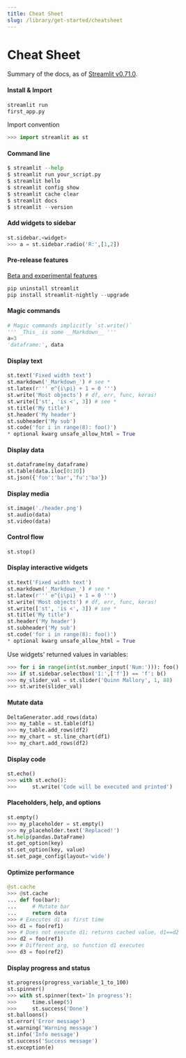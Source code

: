 ```yaml
---
title: Cheat Sheet
slug: /library/get-started/cheatsheet
---
```


# Cheat Sheet

Summary of the docs, as of [Streamlit v0.71.0](/).

<Row>


<CodeTile featured size="half">

#### Install & Import

```python
streamlit run 
first_app.py
```

Import convention

```python
>>> import streamlit as st
```
</CodeTile>


<CodeTile featured size="half">

#### Command line

```python
$ streamlit --help
$ streamlit run your_script.py
$ streamlit hello
$ streamlit config show
$ streamlit cache clear
$ streamlit docs
$ streamlit --version
```

</CodeTile>


<CodeTile featured size="half">

#### Add widgets to sidebar

```python
st.sidebar.<widget>
>>> a = st.sidebar.radio('R:',[1,2])
```

</CodeTile>


<CodeTile featured size="half">

#### Pre-release features

[Beta and experimental features](/)

```python
pip uninstall streamlit
pip install streamlit-nightly --upgrade
```

</CodeTile>

</Row>


<Masonry>

<CodeTile>

#### Magic commands

```python
# Magic commands implicitly `st.write()`
''' _This_ is some __Markdown__ '''
a=3
'dataframe:', data

```
</CodeTile>


<CodeTile>

#### Display text

```python
st.text('Fixed width text')
st.markdown('_Markdown_') # see *
st.latex(r''' e^{i\pi} + 1 = 0 ''')
st.write('Most objects') # df, err, func, keras!
st.write(['st', 'is <', 3]) # see *
st.title('My title')
st.header('My header')
st.subheader('My sub')
st.code('for i in range(8): foo()')
* optional kwarg unsafe_allow_html = True
```
</CodeTile>


<CodeTile>

#### Display data

```python
st.dataframe(my_dataframe)
st.table(data.iloc[0:10])
st.json({'foo':'bar','fu':'ba'})

```
</CodeTile>


<CodeTile>

#### Display media

```python
st.image('./header.png')
st.audio(data)
st.video(data)
```
</CodeTile>


<CodeTile>

#### Control flow

```python
st.stop()
```
</CodeTile>


<CodeTile>

#### Display interactive widgets

```python
st.text('Fixed width text')
st.markdown('_Markdown_') # see *
st.latex(r''' e^{i\pi} + 1 = 0 ''')
st.write('Most objects') # df, err, func, keras!
st.write(['st', 'is <', 3]) # see *
st.title('My title')
st.header('My header')
st.subheader('My sub')
st.code('for i in range(8): foo()')
* optional kwarg unsafe_allow_html = True
```

Use widgets' returned values in variables:

```python
>>> for i in range(int(st.number_input('Num:'))): foo()
>>> if st.sidebar.selectbox('I:',['f']) == 'f': b()
>>> my_slider_val = st.slider('Quinn Mallory', 1, 88)
>>> st.write(slider_val)
```
</CodeTile>


<CodeTile>

#### Mutate data

```python
DeltaGenerator.add_rows(data)
>>> my_table = st.table(df1)
>>> my_table.add_rows(df2)
>>> my_chart = st.line_chart(df1)
>>> my_chart.add_rows(df2)
```
</CodeTile>


<CodeTile>

#### Display code

```python
st.echo()
>>> with st.echo():
>>>     st.write('Code will be executed and printed')
```
</CodeTile>


<CodeTile>

#### Placeholders, help, and options

```python
st.empty()
>>> my_placeholder = st.empty()
>>> my_placeholder.text('Replaced!')
st.help(pandas.DataFrame)
st.get_option(key)
st.set_option(key, value)
st.set_page_config(layout='wide')
```
</CodeTile>


<CodeTile>

#### Optimize performance

```python
@st.cache
>>> @st.cache
... def foo(bar):
...     # Mutate bar
...     return data
>>> # Executes d1 as first time
>>> d1 = foo(ref1)
>>> # Does not execute d1; returns cached value, d1==d2
>>> d2 = foo(ref1)
>>> # Different arg, so function d1 executes
>>> d3 = foo(ref2)
```
</CodeTile>


<CodeTile>

#### Display progress and status

```python
st.progress(progress_variable_1_to_100)
st.spinner()
>>> with st.spinner(text='In progress'):
>>>     time.sleep(5)
>>>     st.success('Done')
st.balloons()
st.error('Error message')
st.warning('Warning message')
st.info('Info message')
st.success('Success message')
st.exception(e)
```
</CodeTile>

</Masonry>

